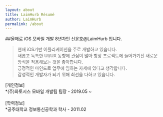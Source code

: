 ```yaml
---
layout: about
title: LaimHurb Résumé
author: LaimHurb
permalink: /about
---
```


##올해로 iOS 모바일 개발 8년차인 신윤호@LaimHurb 입니다.

> 현재 iOS기반 어플리케이션을 주로 개발하고 있습니다. <br>새롭고 독특한 UI/UX 동향에 관심이 많아 항상 프로젝트에 들어가기전 새로운 방식을 적용해보는 것을 좋아합니다.<br>
> 긍정적인 마인드로 업무에 임하는 자세에 있다고 생각합니다. <br>감성적인 개발자가 되기 위해 최선을 다하고 있습니다.<br>

[개인정보]<br>
*(주)와토시스 모바일 개발팀 팀장 - 2019.05 ~
<br><br>
[학력정보]<br>
*공주대학교 정보통신공학과 학사 - 2011.02

